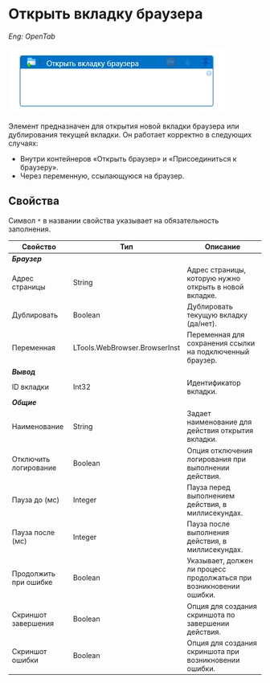 # Открыть вкладку браузера

*Eng: OpenTab*

 ![](<../../../resources/activities/basic/browser/opentab.png>) 

Элемент  предназначен для открытия новой вкладки браузера или дублирования текущей вкладки. Он работает корректно в следующих случаях:
- Внутри контейнеров «Открыть браузер» и «Присоединиться к браузеру».
- Через переменную, ссылающуюся на браузер.

## Свойства

Символ `*` в названии свойства указывает на обязательность заполнения.

| Свойство                | Тип                             | Описание                                                                                                                                                         |
|-------------------------|---------------------------------|-----------------------------------------------------------------------------------------------------------------------------------------------------------------|
| ***Браузер***            | |                                                                                                                                                  |
| Адрес страницы          | String                          | Адрес страницы, которую нужно открыть в новой вкладке.   |                                                                                                         |
| Дублировать             | Boolean                         | Дублировать текущую вкладку (да/нет).        |                                                                                                                     |
| Переменная              | LTools.WebBrowser.BrowserInst   | Переменная для сохранения ссылки на подключенный браузер.            |                                                                                             |
| ***Вывод***            | |                                                                                                                                                  |
| ID вкладки              | Int32                           | Идентификатор вкладки.                                                                                                                                           |
| ***Общие***               |    |                                                                                        |
| Наименование            | String    | Задает наименование для действия открытия вкладки.           |
| Отключить логирование    | Boolean   | Опция отключения логирования при выполнении действия.                                            |
| Пауза до (мс)           | Integer   | Пауза перед выполнением действия, в миллисекундах.                                               |
| Пауза после (мс)        | Integer   | Пауза после выполнения действия, в миллисекундах.                                                |
| Продолжить при ошибке    | Boolean   | Указывает, должен ли процесс продолжаться при возникновении ошибки.                              |
| Скриншот завершения      | Boolean   | Опция для создания скриншота по завершении действия.                                             |
| Скриншот ошибки          | Boolean   | Опция для создания скриншота при возникновении ошибки.                                           |                                         |                                             |
